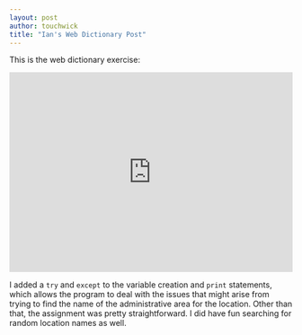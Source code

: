 ```yaml
---
layout: post
author: touchwick
title: "Ian's Web Dictionary Post"
---
```

This is the web dictionary exercise:

<iframe src="https://trinket.io/embed/python3/d51740f539" width="100%" height="356" frameborder="0" marginwidth="0" marginheight="0" allowfullscreen></iframe>

I added a ```try``` and ```except``` to the variable creation and ```print``` statements, which allows the program to deal with the issues that might arise from trying to find the name of the administrative area for the location. Other than that, the assignment was pretty straightforward. I did have fun searching for random location names as well. 
